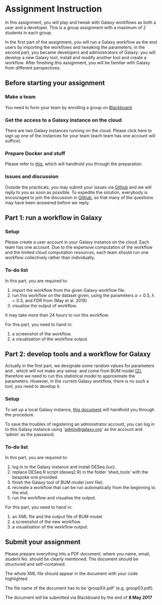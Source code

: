 # Assignment Instruction

In this assignment, you will play and tweak with Galaxy workflows as both a user and a developer. This is a group assignment with a maximum of 2 students in each group.

In the first part of the assignment, you will run a Galaxy workflow as the end users by importing the workflows and tweaking the parameters; in the second part, you became developers and administrators of Galaxy: you will develop a new Galaxy tool, install and modify another tool and create a workflow. After finishing this assignment, you will be familiar with Galaxy from different perspectives.

## Before starting your assignment

### Make a team

You need to form your team by enrolling a group on [Blackboard](https:://bb.vu.nl).

### Get the access to a Galaxy instance on the cloud

There are two Galaxy instances running on the cloud. Please click here to sign up one of the instances for your team (each team has one account will suffice).

### Prepare Docker and stuff

Please refer to [this](https://github.com/ibivu/B4TM-Galaxy-2017/tree/master/docker), which will handhold you through the preparation.

### Issues and discussion

Outside the practicals, you may submit your issues via [Github](https://github.com/ibivu/B4TM-Galaxy-2017/issues) and we will reply to you as soon as possible. To expedite the solution, everybody is encouraged to join the discussion in [Github](https://github.com/ibivu/B4TM-Galaxy-2017/issues), so that many of the questions may have been answered before we reply.

## Part 1: run a workflow in Galaxy

### Setup

Please create a user account in your Galaxy instance on the cloud. Each team has one account. Due to the expensive computation of the workflow and the limited cloud computation resources, each team should run one workflow collectively rather than individually.

### To-do list
In this part, you are required to:
1. import the workflow from the given Galaxy workflow file.
2. run this workflow on the dataset given, using the parameters $\alpha=0.5$, $\lambda=0.3$, and FDR from  (May et al. 2016)
3. visualise the output of workflow.

It may take more than 24 hours to run this workflow.

For this part, you need to hand in:
1. a screenshot of the workflow.
2. a visualisation of the workflow output.

## Part 2: develop tools and a workflow for Galaxy

Actually in the first part, we designate some random values for parameters  and , which will not make any sense.  and  come from BUM model [[2]](https://github.com/ibivu/B4TM-Galaxy-2017/blob/master/papers/Heinz.pdf), therefore we need to run this statistical model to approximate the parameters. However, in the current Galaxy workflow, there is no such a tool, you need to develop it.

### Setup

To set up a local Galaxy instance, [this document](https://github.com/ibivu/B4TM-Galaxy-2017/tree/master/docker) will handhold you through the procedure.

To save the troubles of registering an administrator account, you can log in to this Galaxy instance using 'admin@galaxy.org' as the account and ‘admin’ as the password.

### To-do list

In this part, you are required to:
1. log in to the Galaxy instance and install DESeq (iuc).
2. replace DESeq R script (deseq2.R) in the folder ‘shed_tools’ with the bespoke one provided.
3. finish the Galaxy tool of BUM model (xml file).
4. recreate a workflow that can be run automatically from the beginning to the end.
5. run the workflow and visualise the output.

For this part, you need to hand in:
1. an XML file and the output file of BUM model.
2. a screenshot of the new workflow.
3. a visualisation of the workflow output.

## Submit your assignment

Please prepare everything into a PDF document, where you name, email, student No. should be clearly mentioned. The document should be structured and self-contained.

The whole XML file should appear in the document with your code highlighted.

The file name of the document has to be ‘groupXX.pdf’ (e.g. group03.pdf).

The document will be submitted via Blackboard by the end of **8 May 2017**
